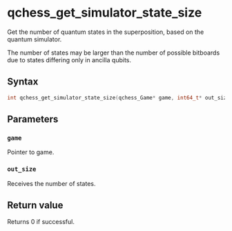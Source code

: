 # qchess_get_simulator_state_size
Get the number of quantum states in the superposition, based on the quantum simulator.

The number of states may be larger than the number of possible bitboards due to states
differing only in ancilla qubits.

## Syntax
```cpp
int qchess_get_simulator_state_size(qchess_Game* game, int64_t* out_size);
```

## Parameters
### ```game```
Pointer to game.

### ```out_size```
Receives the number of states.

## Return value
Returns 0 if successful.
